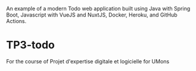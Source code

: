 An example of a modern Todo web application built using Java with Spring Boot, Javascript with VueJS and NuxtJS, Docker, Heroku, and GitHub Actions.
# TP3-todo
For the course of Projet d'expertise digitale et logicielle for UMons
